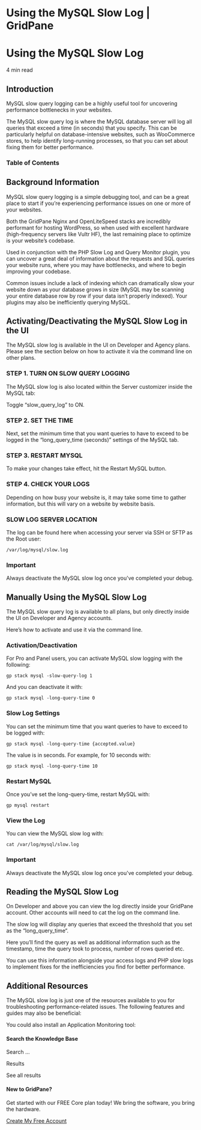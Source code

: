 # Using the MySQL Slow Log | GridPane

# Using the MySQL Slow Log

 

4 min read 

## Introduction

MySQL slow query logging can be a highly useful tool for uncovering performance bottlenecks in your websites.

The MySQL slow query log is where the MySQL database server will log all queries that exceed a time (in seconds) that you specify. This can be particularly helpful on database-intensive websites, such as WooCommerce stores, to help identify long-running processes, so that you can set about fixing them for better performance.

### Table of Contents

 

## Background Information

MySQL slow query logging is a simple debugging tool, and can be a great place to start if you’re experiencing performance issues on one or more of your websites.

Both the GridPane Nginx and OpenLiteSpeed stacks are incredibly performant for hosting WordPress, so when used with excellent hardware (high-frequency servers like Vultr HF), the last remaining place to optimize is your website’s codebase.

Used in conjunction with the PHP Slow Log and Query Monitor plugin, you can uncover a great deal of information about the requests and SQL queries your website runs, where you may have bottlenecks, and where to begin improving your codebase.

Common issues include a lack of indexing which can dramatically slow your website down as your database grows in size (MySQL may be scanning your entire database row by row if your data isn’t properly indexed). Your plugins may also be inefficiently querying MySQL.

 

## Activating/Deactivating the MySQL Slow Log in the UI

The MySQL slow log is available in the UI on Developer and Agency plans. Please see the section below on how to activate it via the command line on other plans.

### STEP 1. TURN ON SLOW QUERY LOGGING

The MySQL slow log is also located within the Server customizer inside the MySQL tab:

Toggle “slow_query_log” to ON.

### STEP 2. SET THE TIME

Next, set the minimum time that you want queries to have to exceed to be logged in the “long_query_time (seconds)” settings of the MySQL tab.

### STEP 3. RESTART MYSQL

To make your changes take effect, hit the Restart MySQL button.

### STEP 4. CHECK YOUR LOGS

Depending on how busy your website is, it may take some time to gather information, but this will vary on a website by website basis.

### SLOW LOG SERVER LOCATION

The log can be found here when accessing your server via SSH or SFTP as the Root user:

```
/var/log/mysql/slow.log
```

 

 

### Important

Always deactivate the MySQL slow log once you've completed your debug.

## Manually Using the MySQL Slow Log

The MySQL slow query log is available to all plans, but only directly inside the UI on Developer and Agency accounts.

Here’s how to activate and use it via the command line.

### Activation/Deactivation

For Pro and Panel users, you can activate MySQL slow logging with the following:

```
gp stack mysql -slow-query-log 1
```

And you can deactivate it with:

```
gp stack mysql -long-query-time 0
```

### Slow Log Settings

You can set the minimum time that you want queries to have to exceed to be logged with:

```
gp stack mysql -long-query-time {accepted.value}
```

The value is in seconds. For example, for 10 seconds with:

```
gp stack mysql -long-query-time 10
```

### Restart MySQL

Once you’ve set the long-query-time, restart MySQL with:

```
gp mysql restart
```

### View the Log

You can view the MySQL slow log with:

```
cat /var/log/mysql/slow.log
```

 

 

### Important

Always deactivate the MySQL slow log once you've completed your debug.

## Reading the MySQL Slow Log

On Developer and above you can view the log directly inside your GridPane account. Other accounts will need to cat the log on the command line.

The slow log will display any queries that exceed the threshold that you set as the “long_query_time“.

Here you’ll find the query as well as additional information such as the timestamp, time the query took to process, number of rows queried etc.

You can use this information alongside your access logs and PHP slow logs to implement fixes for the inefficiencies you find for better performance.

 

## Additional Resources

The MySQL slow log is just one of the resources available to you for troubleshooting performance-related issues. The following features and guides may also be beneficial:

You could also install an Application Monitoring tool:

 

 

#### Search the Knowledge Base

Search ...

 Results

See all results

#### New to GridPane?

Get started with our FREE Core plan today! We bring the software, you bring the hardware.

[Create My Free Account](https://gridpane.com/checkout/?plan=core)

